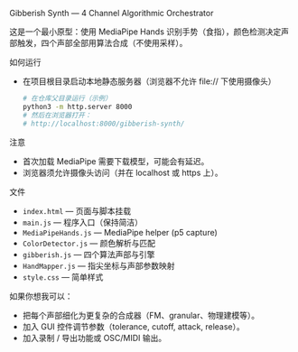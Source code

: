 Gibberish Synth — 4 Channel Algorithmic Orchestrator

这是一个最小原型：使用 MediaPipe Hands 识别手势（食指），颜色检测决定声部触发，四个声部全部用算法合成（不使用采样）。

如何运行
- 在项目根目录启动本地静态服务器（浏览器不允许 file:// 下使用摄像头）

  ```bash
  # 在仓库父目录运行（示例）
  python3 -m http.server 8000
  # 然后在浏览器打开：
  # http://localhost:8000/gibberish-synth/
  ```

注意
- 首次加载 MediaPipe 需要下载模型，可能会有延迟。
- 浏览器须允许摄像头访问（并在 localhost 或 https 上）。

文件
- `index.html` — 页面与脚本挂载
- `main.js` — 程序入口（保持简洁）
- `MediaPipeHands.js` — MediaPipe helper (p5 capture)
- `ColorDetector.js` — 颜色解析与匹配
- `gibberish.js` — 四个算法声部与引擎
- `HandMapper.js` — 指尖坐标与声部参数映射
- `style.css` — 简单样式

如果你想我可以：
- 把每个声部细化为更复杂的合成器（FM、granular、物理建模等）。
- 加入 GUI 控件调节参数（tolerance, cutoff, attack, release）。
- 加入录制 / 导出功能或 OSC/MIDI 输出。
